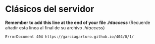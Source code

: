 Clásicos del servidor
===

**Remember to add this line at the end of your file _.htaccess_** (Recuerde añadir esta línea al final de su archivo _.htaccess_)

    ErrorDocument 404 https://garciagarturo.github.io/404/0/1/
